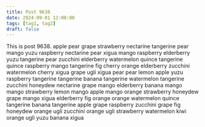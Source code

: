 ```yaml
---
title: Post 9638
date: 2024-09-01 12:00:00
tags: [tag1, tag2]
draft: false
---
```

This is post 9638.
apple
pear
grape
strawberry
nectarine
tangerine
pear
mango
yuzu
raspberry
nectarine
pear
xigua
mango
raspberry
elderberry
yuzu
tangerine
pear
zucchini
elderberry
watermelon
quince
tangerine
quince
raspberry
mango
tangerine
fig
cherry
orange
elderberry
zucchini
watermelon
cherry
xigua
grape
ugli
xigua
pear
pear
lemon
apple
yuzu
raspberry
tangerine
tangerine
banana
tangerine
watermelon
tangerine
zucchini
honeydew
nectarine
grape
mango
elderberry
banana
mango
mango
strawberry
lemon
mango
apple
mango
orange
strawberry
honeydew
grape
mango
xigua
elderberry
fig
orange
orange
watermelon
quince
tangerine
banana
tangerine
apple
grape
raspberry
zucchini
grape
fig
honeydew
orange
ugli
zucchini
orange
ugli
strawberry
watermelon
kiwi
orange
ugli
yuzu
banana
xigua
